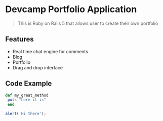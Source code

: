 # Devcamp Portfolio Application

> This is Ruby on Rails 5 that allows user to create their own portfolio

## Features

- Real time chat engine for comments
- Blog
- Portfolio
- Drag and drop interface

## Code Example

```ruby
def my_great_method
 puts "here it is"
 end
```

```javascript
alert('Hi there');
```